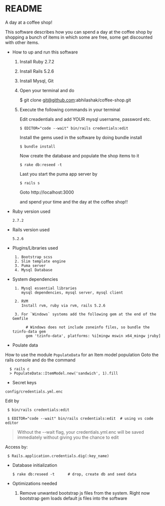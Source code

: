 # README

A day at a coffee shop!

This software describes how you can spend a day at the coffee shop by shopping
a bunch of items in which some are free, some get discounted with other items.

* How to up and run this software

    1. Install Ruby 2.7.2
    2. Install Rails 5.2.6
    3. Install Mysql, Git
    4. Open your terminal and do 

        $ git clone git@github.com:abhilashak/coffee-shop.git

    5. Execute the following commands in your terminal
       
       Edit creadentials and add YOUR mysql username, password etc.
         
           $ EDITOR="code --wait" bin/rails credentials:edit

       Install the gems used in the software by doing bundle install

           $ bundle install

       Now create the database and populate the shop items to it

           $ rake db:reseed -t

       Last you start the puma app server by

           $ rails s

       Goto http://localhost:3000

       and spend your time and the day at the coffee shop!!

* Ruby version used

      2.7.2

* Rails version used

      5.2.6

* Plugins/Libraries used

       1. Bootstrap scss
       2. Slim template engine
       3. Puma server
       4. Mysql Database

* System dependencies

       1. Mysql essential libraries
          mysql dependencies, mysql server, mysql client

       2. RVM
          Install rvm, ruby via rvm, rails 5.2.6

       3. For `Windows` systems add the following gem at the end of the Gemfile

            # Windows does not include zoneinfo files, so bundle the tzinfo-data gem
            gem 'tzinfo-data', platforms: %i[mingw mswin x64_mingw jruby] 

* Poulate data

How to use the module `PopulateData` for an Item model population
Goto the rails console and do the command

      $ rails c
      > PopulateData::ItemModel.new('sandwich', 1).fill

* Secret keys

`config/credentials.yml.enc`

Edit by

     $ bin/rails credentials:edit

     $ EDITOR="code --wait" bin/rails credentials:edit  # using vs code editor

> Without the --wait flag, your credentials.yml.enc will be saved immediately without giving you the chance to edit

Access by:

     $ Rails.application.credentials.dig(:key_name)

* Database initialization

      $ rake db:reseed -t      # drop, create db and seed data

* Optimizations needed

    1. Remove unwanted bootstrap js files from the system.
       Right now bootstrap gem loads default js files into the software
 

